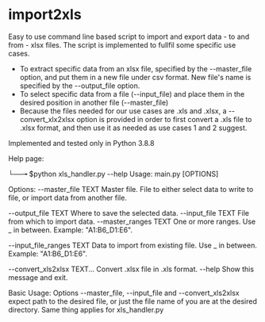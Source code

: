 # import2xls
Easy to use command line based script to import and export data - to and from - xlsx files. The script is implemented to fullfil some specific use cases.
- To extract specific data from an xlsx file, specified by the --master_file option, and put them in a new file under csv format. New file's name is specified 
by the --output_file option.
- To select specific data from a file (--input_file) and place them in the desired position in another file (--master_file)
- Because the files needed for our use cases are .xls and .xlsx, a --convert_xlx2xlsx option is provided in order to first convert a .xls file to .xlsx format, and 
then use it as needed as use cases 1 and 2 suggest. 

Implemented and tested only in Python 3.8.8

Help page: 

└──╼ $python xls_handler.py --help
Usage: main.py [OPTIONS]

Options:
  --master_file TEXT          Master file. File to either select data to write
                              to file, or import data from another file.

  --output_file TEXT          Where to save the selected data.
  --input_file TEXT           File from which to import data.
  --master_ranges TEXT        One or more ranges. Use _ in between. Example:
                              "A1:B6_D1:E6".

  --input_file_ranges TEXT    Data to import from existing file. Use _ in
                              between. Example: "A1:B6_D1:E6".

  --convert_xls2xlsx TEXT...  Convert .xlsx file in .xls format.
  --help                      Show this message and exit.
  
Basic Usage:
Options --master_file, --input_file and --convert_xls2xlsx expect path to the desired file, or just the file name of you are at the desired directory. Same thing
applies for xls_handler.py

